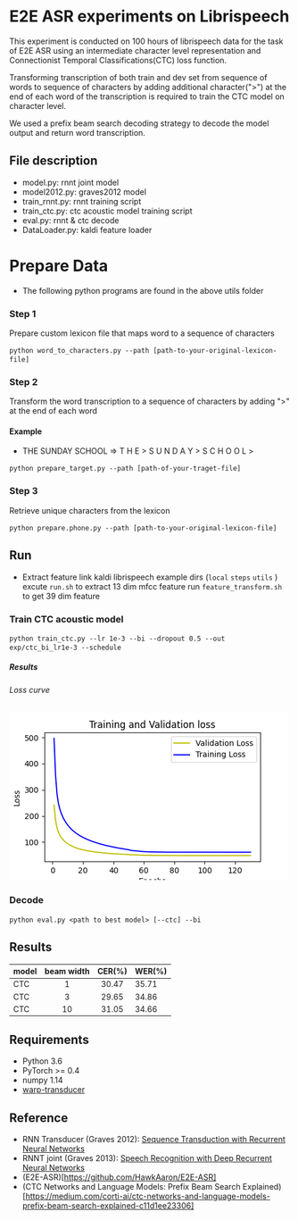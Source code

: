 # E2E ASR experiments on Librispeech 
This experiment is conducted on 100 hours of librispeech data for the task of E2E ASR using an intermediate character level representation and Connectionist Temporal Classifications(CTC) loss function.

Transforming transcription of both train and dev set from sequence of words to sequence of characters by adding additional character(">") at the end of each word of the transcription is required to train the CTC model on character level.  

We used a prefix beam search decoding strategy to decode the model output and return word transcription. 




## File description
* model.py: rnnt joint model
* model2012.py: graves2012 model
* train_rnnt.py: rnnt training script
* train_ctc.py: ctc acoustic model training script
* eval.py: rnnt & ctc decode
* DataLoader.py: kaldi feature loader





# Prepare Data
 * The following python programs are found in the above utils folder 
### Step 1
Prepare custom lexicon file that maps word to a sequence of characters
```
python word_to_characters.py --path [path-to-your-original-lexicon-file]
```
### Step 2
Transform the word transcription to  a sequence of characters by adding ">" at the end of each word
#### Example
 * THE SUNDAY SCHOOL  => T H E > S U N D A Y > S C H O O L >
```
python prepare_target.py --path [path-of-your-traget-file]
```

### Step 3
Retrieve unique characters from the lexicon
```
python prepare.phone.py --path [path-to-your-original-lexicon-file]
```

## Run
* Extract feature
link kaldi librispeech example dirs (`local` `steps` `utils` )
excute `run.sh` to extract 13 dim mfcc feature
run `feature_transform.sh` to get 39 dim feature 

### Train CTC acoustic model
```
python train_ctc.py --lr 1e-3 --bi --dropout 0.5 --out exp/ctc_bi_lr1e-3 --schedule
```
##### Results
###### Loss curve
<img src="img/loss.png"/>


### Decode 
```
python eval.py <path to best model> [--ctc] --bi
```


## Results
|model|beam width | CER(%)| WER(%)|
|-----|:---------:|:---:|:----|
|CTC  |1 | 30.47 |35.71|
|CTC | 3| 29.65| 34.86|
|CTC |10 | 31.05|34.66|



## Requirements
* Python 3.6
* PyTorch >= 0.4
* numpy 1.14
* [warp-transducer](https://github.com/HawkAaron/warp-transducer)

## Reference
* RNN Transducer (Graves 2012): [Sequence Transduction with Recurrent Neural Networks](https://arxiv.org/abs/1211.3711)
* RNNT joint (Graves 2013): [Speech Recognition with Deep Recurrent Neural Networks](https://arxiv.org/abs/1303.5778 )
* (E2E-ASR)[https://github.com/HawkAaron/E2E-ASR]
* (CTC Networks and Language Models: Prefix Beam Search Explained)[https://medium.com/corti-ai/ctc-networks-and-language-models-prefix-beam-search-explained-c11d1ee23306]
